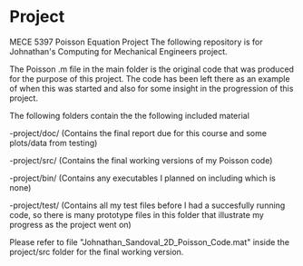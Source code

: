 # Project
MECE 5397 Poisson Equation Project
The following repository is for Johnathan's Computing for Mechanical Engineers project. 

The Poisson .m file in the main folder is the original code that was produced for the purpose of this project. The code has been left there as an example of when this was started and also for some insight in the progression of this project. 

The following folders contain the the following included material

-project/doc/    (Contains the final report due for this course and some plots/data from testing)

-project/src/    (Contains the final working versions of my Poisson code)

-project/bin/    (Contains any executables I planned on including which is none)

-project/test/   (Contains all my test files before I had a succesfully running code, so there is many prototype files in this folder that                   illustrate my progress as the project went on)


Please refer to file "Johnathan_Sandoval_2D_Poisson_Code.mat" inside the project/src folder for the final working version.
